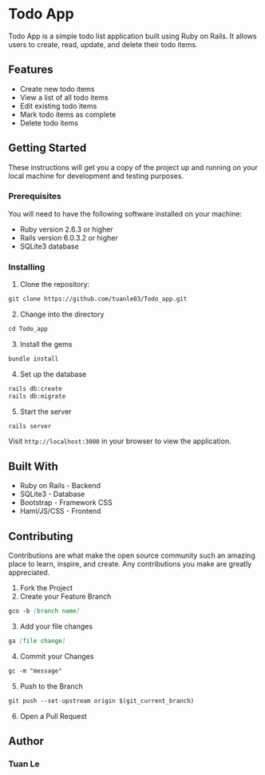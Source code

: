 # Todo App
Todo App is a simple todo list application built using Ruby on Rails. It allows users to create, read, update, and delete their todo items.

## Features
- Create new todo items
- View a list of all todo items
- Edit existing todo items
- Mark todo items as complete
- Delete todo items
## Getting Started
These instructions will get you a copy of the project up and running on your local machine for development and testing purposes.

### Prerequisites
You will need to have the following software installed on your machine:

- Ruby version 2.6.3 or higher
- Rails version 6.0.3.2 or higher
- SQLite3 database

### Installing
1. Clone the repository:
```md
git clone https://github.com/tuanle03/Todo_app.git
```
2. Change into the directory
```md
cd Todo_app
```
3. Install the gems
```md
bundle install
```
4. Set up the database
```md
rails db:create
rails db:migrate
```
5. Start the server
```md
rails server
```
Visit `http://localhost:3000` in your browser to view the application.

## Built With
- Ruby on Rails - Backend
- SQLite3 - Database
- Bootstrap - Framework CSS
- Haml/JS/CSS - Frontend

## Contributing
Contributions are what make the open source community such an amazing place to learn, inspire, and create. Any contributions you make are greatly appreciated.

1. Fork the Project
2. Create your Feature Branch 
```md 
gco -b [branch name]
```
3. Add your file changes 
```md 
ga [file change]
```
4. Commit your Changes 
```md 
gc -m "message"
```
5. Push to the Branch 
```md
git push --set-upstream origin $(git_current_branch)
```
6. Open a Pull Request

## Author
### Tuan Le
